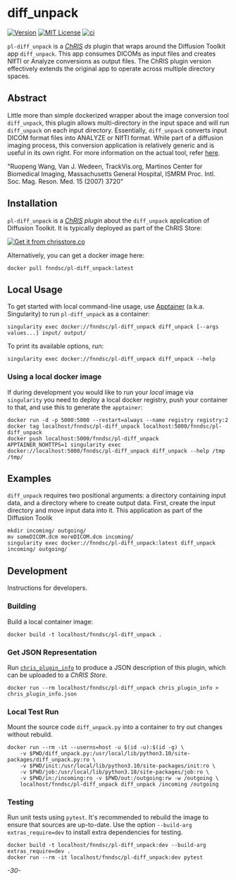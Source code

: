 # diff_unpack

[![Version](https://img.shields.io/docker/v/fnndsc/pl-diff_unpack?sort=semver)](https://hub.docker.com/r/fnndsc/pl-diff_unpack)
[![MIT License](https://img.shields.io/github/license/fnndsc/pl-diff_unpack)](https://github.com/FNNDSC/pl-diff_unpack/blob/main/LICENSE)
[![ci](https://github.com/FNNDSC/pl-diff_unpack/actions/workflows/ci.yml/badge.svg)](https://github.com/FNNDSC/pl-diff_unpack/actions/workflows/ci.yml)

`pl-diff_unpack` is a [_ChRIS_](https://chrisproject.org/)
_ds_ plugin that wraps around the Diffusion Toolkit app `diff_unpack`. This app consumes DICOMs as input files and creates NIfTI or Analyze conversions as output files. The ChRIS plugin version effectively extends the original app to operate across multiple directory spaces.

## Abstract

Little more than simple dockerized wrapper about the image conversion tool `diff_unpack`, this plugin allows multi-directory in the input space and will run `diff_unpack` on each input directory. Essentially, `diff_unpack` converts input DICOM format files into ANALYZE or NIfTI format. While part of a diffusion imaging process, this conversion application is relatively generic and is useful in its own right. For more information on the actual tool, refer [here](http://trackvis.org/dtk/?subsect=workflow).

 "Ruopeng Wang, Van J. Wedeen, TrackVis.org, Martinos Center for Biomedical Imaging, Massachusetts General Hospital, ISMRM Proc. Intl. Soc. Mag. Reson. Med. 15 (2007) 3720"

## Installation

`pl-diff_unpack` is a _[ChRIS](https://chrisproject.org/) plugin_ about the `diff_unpack` application of Diffusion Toolkit. It is typically deployed as part of the ChRIS Store:

[![Get it from chrisstore.co](https://ipfs.babymri.org/ipfs/QmaQM9dUAYFjLVn3PpNTrpbKVavvSTxNLE5BocRCW1UoXG/light.png)](https://chrisstore.co/plugin/pl-diff_unpack)

Alternatively, you can get a docker image here:

```shell
docker pull fnndsc/pl-diff_unpack:latest
```

## Local Usage

To get started with local command-line usage, use [Apptainer](https://apptainer.org/)
(a.k.a. Singularity) to run `pl-diff_unpack` as a container:

```shell
singularity exec docker://fnndsc/pl-diff_unpack diff_unpack [--args values...] input/ output/
```

To print its available options, run:

```shell
singularity exec docker://fnndsc/pl-diff_unpack diff_unpack --help
```

### Using a local docker image

If during development you would like to run your _local_ image via `singularity` you need to deploy a local docker registry, push your container to that, and use this to generate the `apptainer`:

```shell
docker run -d -p 5000:5000 --restart=always --name registry registry:2
docker tag localhost/fnndsc/pl-diff_unpack localhost:5000/fnndsc/pl-diff_unpack
docker push localhost:5000/fnndsc/pl-diff_unpack
APPTAINER_NOHTTPS=1 singularity exec docker://localhost:5000/fnndsc/pl-diff_unpack diff_unpack --help /tmp /tmp/ 
```

## Examples

`diff_unpack` requires two positional arguments: a directory containing input data, and a directory where to create output data. First, create the input directory and move input data into it. This application as part of the Diffusion Toolik

```shell
mkdir incoming/ outgoing/
mv someDICOM.dcm moreDICOM.dcm incoming/
singularity exec docker://fnndsc/pl-diff_unpack:latest diff_unpack incoming/ outgoing/
```

## Development

Instructions for developers.

### Building

Build a local container image:

```shell
docker build -t localhost/fnndsc/pl-diff_unpack .
```

### Get JSON Representation

Run [`chris_plugin_info`](https://github.com/FNNDSC/chris_plugin#usage)
to produce a JSON description of this plugin, which can be uploaded to a _ChRIS Store_.

```shell
docker run --rm localhost/fnndsc/pl-diff_unpack chris_plugin_info > chris_plugin_info.json
```

### Local Test Run

Mount the source code `diff_unpack.py` into a container to try out changes without rebuild.

```shell
docker run --rm -it --userns=host -u $(id -u):$(id -g) \
    -v $PWD/diff_unpack.py:/usr/local/lib/python3.10/site-packages/diff_unpack.py:ro \
    -v $PWD/init:/usr/local/lib/python3.10/site-packages/init:ro \
    -v $PWD/job:/usr/local/lib/python3.10/site-packages/job:ro \
    -v $PWD/in:/incoming:ro -v $PWD/out:/outgoing:rw -w /outgoing \
    localhost/fnndsc/pl-diff_unpack diff_unpack /incoming /outgoing
```

### Testing

Run unit tests using `pytest`.
It's recommended to rebuild the image to ensure that sources are up-to-date.
Use the option `--build-arg extras_require=dev` to install extra dependencies for testing.

```shell
docker build -t localhost/fnndsc/pl-diff_unpack:dev --build-arg extras_require=dev .
docker run --rm -it localhost/fnndsc/pl-diff_unpack:dev pytest
```

_-30-_